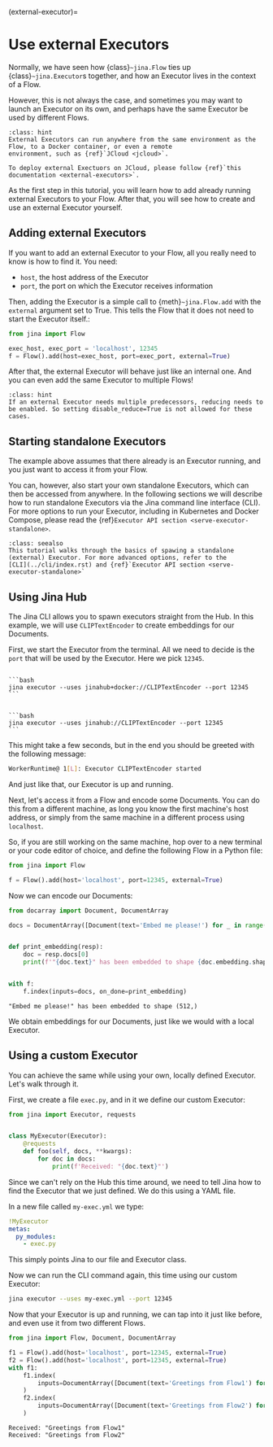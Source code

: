 (external-executor)=
# Use external Executors

Normally, we have seen how {class}`~jina.Flow` ties up {class}`~jina.Executor`s together, and how an Executor lives in the context of a Flow.

However, this is not always the case, and sometimes you may want to launch an Executor on its own, and perhaps have the same
Executor be used by different Flows.


````{admonition} Where can external Executors run?
:class: hint
External Executors can run anywhere from the same environment as the Flow, to a Docker container, or even a remote
environment, such as {ref}`JCloud <jcloud>`.

To deploy external Exectuors on JCloud, please follow {ref}`this documentation <external-executors>`.
````

As the first step in this tutorial, you will learn how to add already running external Executors to your Flow.
After that, you will see how to create and use an external Executor yourself.

## Adding external Executors

If you want to add an external Executor to your Flow, all you really need to know is how to find it.
You need:

- `host`, the host address of the Executor
- `port`, the port on which the Executor receives information

Then, adding the Executor is a simple call to {meth}`~jina.Flow.add`  with the `external` argument set to True. This tells the Flow that
it does not need to start the Executor itself.:

```python
from jina import Flow

exec_host, exec_port = 'localhost', 12345
f = Flow().add(host=exec_host, port=exec_port, external=True)
```

After that, the external Executor will behave just like an internal one. And you can even add the same Executor to multiple
Flows!

````{admonition} Note
:class: hint
If an external Executor needs multiple predecessors, reducing needs to be enabled. So setting disable_reduce=True is not allowed for these cases. 
````

## Starting standalone Executors

The example above assumes that there already is an Executor running, and you just want to access
it from your Flow.


You can, however, also start your own standalone Executors, which can then be accessed from anywhere.
In the following sections we will describe how to run standalone Executors via the Jina command line interface (CLI). For more options to run your Executor, including in Kubernetes and Docker Compose, please read the {ref}`Executor API section <serve-executor-standalone>`.


````{admonition} Advanced deployment options
:class: seealso
This tutorial walks through the basics of spawing a standalone (external) Executor. For more advanced options, refer to the
[CLI](../cli/index.rst) and {ref}`Executor API section <serve-executor-standalone>`
````

## Using Jina Hub

The Jina CLI allows you to spawn executors straight from the Hub.
In this example, we will use `CLIPTextEncoder` to create embeddings for our Documents.

First, we start the Executor from the terminal. All we need to decide is the `port` that will be used by the Executor.
Here we pick `12345`.

````{tab} Using Docker

```bash
jina executor --uses jinahub+docker://CLIPTextEncoder --port 12345
```

````

````{tab} Without Docker

```bash
jina executor --uses jinahub://CLIPTextEncoder --port 12345
```

````

This might take a few seconds, but in the end you should be greeted with the
following message:

```bash
WorkerRuntime@ 1[L]: Executor CLIPTextEncoder started
```

And just like that, our Executor is up and running.

Next, let's access it from a Flow and encode some Documents. You can do this from a different machine, as long you know
the first machine's host address, or simply from the same machine in a different process using `localhost`.

So, if you are still working on the same machine, hop over to a new terminal or your code editor of choice, and define
the following Flow in a Python file:

```python
from jina import Flow

f = Flow().add(host='localhost', port=12345, external=True)
```

Now we can encode our Documents:

```python
from docarray import Document, DocumentArray

docs = DocumentArray([Document(text='Embed me please!') for _ in range(5)])


def print_embedding(resp):
    doc = resp.docs[0]
    print(f'"{doc.text}" has been embedded to shape {doc.embedding.shape}')


with f:
    f.index(inputs=docs, on_done=print_embedding)
```

```console
"Embed me please!" has been embedded to shape (512,)
```

We obtain embeddings for our Documents, just like we would with a local Executor.

## Using a custom Executor

You can achieve the same while using your own, locally defined Executor. Let's walk through it.

First, we create a file `exec.py`, and in it we define our custom Executor:

```python
from jina import Executor, requests


class MyExecutor(Executor):
    @requests
    def foo(self, docs, **kwargs):
        for doc in docs:
            print(f'Received: "{doc.text}"')
```

Since we can't rely on the Hub this time around, we need to tell Jina how to find the Executor that we just defined.
We do this using a YAML file.

In a new file called `my-exec.yml` we type:

```yaml
!MyExecutor
metas:
  py_modules:
    - exec.py
```

This simply points Jina to our file and Executor class.

Now we can run the CLI command again, this time using our custom Executor:

```bash
jina executor --uses my-exec.yml --port 12345
```

Now that your Executor is up and running, we can tap into it just like before, and even use it from two different Flows.

```python
from jina import Flow, Document, DocumentArray

f1 = Flow().add(host='localhost', port=12345, external=True)
f2 = Flow().add(host='localhost', port=12345, external=True)
with f1:
    f1.index(
        inputs=DocumentArray([Document(text='Greetings from Flow1') for _ in range(1)])
    )
    f2.index(
        inputs=DocumentArray([Document(text='Greetings from Flow2') for _ in range(1)])
    )
```

```console
Received: "Greetings from Flow1"
Received: "Greetings from Flow2"
```
